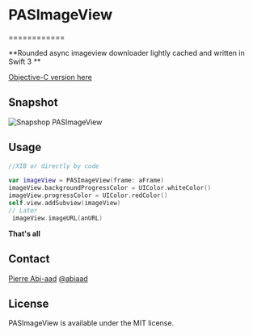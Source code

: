 # PASImageView
============

**Rounded async imageview downloader lightly cached and written in Swift 3 **

[Objective-C version here](https://github.com/abiaad/PAImageView)

## Snapshot

![Snapshop PASImageView](https://raw.github.com/abiaad/pasimageview/master/snapshot.gif)

## Usage

```swift
//XIB or directly by code

var imageView = PASImageView(frame: aFrame)
imageView.backgroundProgressColor = UIColor.whiteColor()
imageView.progressColor = UIColor.redColor()
self.view.addSubview(imageView)
// Later
 imageView.imageURL(anURL)
```

**That's all**

## Contact

[Pierre Abi-aad](http://github.com/abiaad)
[@abiaad](https://twitter.com/abiaad)

## License

PASImageView is available under the MIT license.
